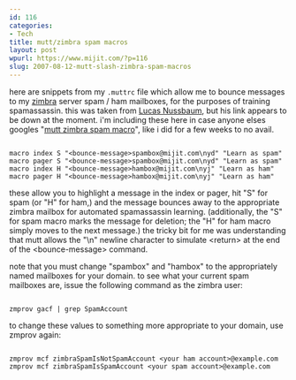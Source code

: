 ```yaml
---
id: 116
categories:
- Tech
title: mutt/zimbra spam macros
layout: post
wpurl: https://www.mijit.com/?p=116
slug: 2007-08-12-mutt-slash-zimbra-spam-macros
---
```

here are snippets from my <code>.muttrc</code> file which allow me to bounce messages to my <a href="https://www.zimbra.com/">zimbra</a> server spam / ham mailboxes, for the purposes of training spamassassin. this was taken from <a href="https://www.lucas-nussbaum.net/writings.php?emails">Lucas Nussbaum</a>, but his link appears to be down at the moment. i'm including these here in case anyone elses googles "<a href="https://www.google.com/search?hl=en&q=mutt+zimbra+spam+macro">mutt zimbra spam macro</a>", like i did for a few weeks to no avail.

<code>
macro index S "&lt;bounce-message&gt;spambox@mijit.com\nyd" "Learn as spam"
macro pager S "&lt;bounce-message&gt;spambox@mijit.com\nyd" "Learn as spam"
macro index H "&lt;bounce-message&gt;hambox@mijit.com\nyj" "Learn as ham"
macro pager H "&lt;bounce-message&gt;hambox@mijit.com\nyj" "Learn as ham"
</code>

these allow you to highlight a message in the index or pager, hit "S" for spam (or "H" for ham,) and the message bounces away to the appropriate zimbra mailbox for automated spamassassin learning. (additionally, the "S" for spam macro marks the message for deletion; the "H" for ham macro simply moves to the next message.) the tricky bit for me was understanding that mutt allows the "\n" newline character to simulate &lt;return&gt; at the end of the &lt;bounce-message&gt; command.

note that you must change "spambox" and "hambox" to the appropriately named mailboxes for your domain. to see what your current spam mailboxes are, issue the following command as the zimbra user:

<code>
zmprov gacf | grep SpamAccount
</code>

to change these values to something more appropriate to your domain, use zmprov again:

<code>
zmprov mcf zimbraSpamIsNotSpamAccount &lt;your ham account&gt;@example.com
zmprov mcf zimbraSpamIsSpamAccount &lt;your spam account&gt;@example.com
</code>

